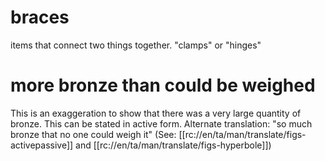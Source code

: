 # braces

items that connect two things together. "clamps" or "hinges" 

# more bronze than could be weighed

This is an exaggeration to show that there was a very large quantity of bronze. This can be stated in active form. Alternate translation: "so much bronze that no one could weigh it" (See: [[rc://en/ta/man/translate/figs-activepassive]] and [[rc://en/ta/man/translate/figs-hyperbole]])


